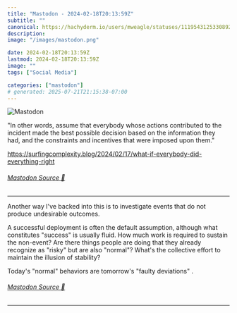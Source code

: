 ```yaml
---
title: "Mastodon - 2024-02-18T20:13:59Z"
subtitle: ""
canonical: https://hachyderm.io/users/mweagle/statuses/111954312533089232
description:
image: "/images/mastodon.png"

date: 2024-02-18T20:13:59Z
lastmod: 2024-02-18T20:13:59Z
image: ""
tags: ["Social Media"]

categories: ["mastodon"]
# generated: 2025-07-21T21:15:38-07:00
---
```

![Mastodon](/images/mastodon.png)

<p>&quot;In other words, assume that everybody whose actions contributed to the incident made the best possible decision based on the information they had, and the constraints and incentives that were imposed upon them.&quot;</p><p><a href="https://surfingcomplexity.blog/2024/02/17/what-if-everybody-did-everything-right" target="_blank" rel="nofollow noopener noreferrer" translate="no"><span class="invisible">https://</span><span class="ellipsis">surfingcomplexity.blog/2024/02</span><span class="invisible">/17/what-if-everybody-did-everything-right</span></a></p>


###### [Mastodon Source 🐘](https://hachyderm.io/@mweagle/111954312533089232)

___

<p>Another way I&#39;ve backed into this is to investigate events that do not produce undesirable outcomes. </p><p>A successful deployment is often the default assumption, although what constitutes &quot;success&quot; is usually fluid. How much work is required to sustain the non-event? Are there things people are doing that they already recognize as &quot;risky&quot; but are also &quot;normal&quot;? What&#39;s the collective effort to maintain the illusion of stability?  </p><p>Today&#39;s &quot;normal&quot; behaviors are tomorrow&#39;s &quot;faulty deviations&quot; .</p>


###### [Mastodon Source 🐘](https://hachyderm.io/@mweagle/111954349872508015)

___
